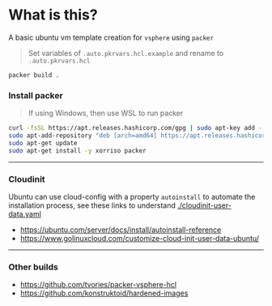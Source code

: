 # What is this?

A basic ubuntu vm template creation for `vsphere` using `packer`

> Set variables of `.auto.pkrvars.hcl.example` and rename to `.auto.pkrvars.hcl`

```
packer build .
```


### Install packer

> If using Windows, then use WSL to run packer

```bash
curl -fsSL https://apt.releases.hashicorp.com/gpg | sudo apt-key add -
sudo apt-add-repository "deb [arch=amd64] https://apt.releases.hashicorp.com $(lsb_release -cs) main"
sudo apt-get update
sudo apt-get install -y xorriso packer
```

---

### Cloudinit

Ubuntu can use cloud-config with a property `autoinstall` to automate the installation process, see these links to understand [./cloudinit-user-data.yaml](./cloudinit-user-data.yaml)

- https://ubuntu.com/server/docs/install/autoinstall-reference
- https://www.golinuxcloud.com/customize-cloud-init-user-data-ubuntu/

---

### Other builds
- https://github.com/tvories/packer-vsphere-hcl
- https://github.com/konstruktoid/hardened-images